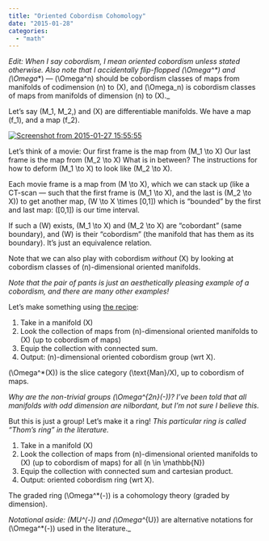 ```yaml
---
title: "Oriented Cobordism Cohomology"
date: "2015-01-28"
categories: 
  - "math"
---
```


_Edit: When I say cobordism, I mean oriented cobordism unless stated otherwise. Also note that I accidentally flip-flopped \(\Omega^*\) and \(\Omega_*\) — \(\Omega^n\) should be cobordism classes of maps from manifolds of codimension \(n\) to \(X\), and \(\Omega_n\) is cobordism classes of maps from manifolds of dimension \(n\) to \(X\)._

Let’s say \(M_1, M_2,\) and \(X\) are differentiable manifolds. We have a map \(f_1\), and a map \(f_2\).

[![Screenshot from 2015-01-27 15:55:55](/wp-content/uploads/2015/01/Screenshot-from-2015-01-27-155555.png)](/wp-content/uploads/2015/01/Screenshot-from-2015-01-27-155555.png)

Let’s think of a movie: Our first frame is the map from \(M_1 \to X\) Our last frame is the map from \(M_2 \to X\) What is in between? The instructions for how to deform \(M_1 \to X\) to look like \(M_2 \to X\).

Each movie frame is a map from \(M \to X\), which we can stack up (like a CT-scan — such that the first frame is \(M_1 \to X\), and the last is \(M_2 \to X\)) to get another map, \(W \to X \times [0,1]\) which is “bounded” by the first and last map: \([0,1]\) is our time interval.

If such a \(W\) exists, \(M_1 \to X\) and \(M_2 \to X\) are “cobordant” (same boundary), and \(W\) is their “cobordism” (the manifold that has them as its boundary). It’s just an equivalence relation.

Note that we can also play with cobordism _without_ \(X\) by looking at cobordism classes of \(n\)-dimensional oriented manifolds.

_Note that the pair of pants is just an aesthetically pleasing example of a cobordism, and there are many other examples!_

Let’s make something using [the recipe](/recipe/):

1. Take in a manifold \(X\)
2. Look the collection of maps from \(n\)-dimensional oriented manifolds to \(X\) (up to cobordism of maps)
3. Equip the collection with connected sum.
4. Output: \(n\)-dimensional oriented cobordism group (wrt X).

\(\Omega^*(X)\) is the slice category \(\text{Man}/X\), up to cobordism of maps.

_Why are the non-trivial groups \(\Omega^{2n}(-)\)? I’ve been told that all manifolds with odd dimension are nilbordant, but I’m not sure I believe this._

But this is just a group! Let’s make it a ring! _This particular ring is called “Thom’s ring” in the literature._

1. Take in a manifold \(X\)
2. Look the collection of maps from \(n\)-dimensional oriented manifolds to \(X\) (up to cobordism of maps) for all \(n \in \mathbb{N}\)
3. Equip the collection with connected sum and cartesian product.
4. Output: oriented cobordism ring (wrt X).

The graded ring \(\Omega^*(-)\) is a cohomology theory (graded by dimension).

_Notational aside: \(MU^*(-)\) and \(\Omega^*_{U}\) are alternative notations for \(\Omega^*(-)\) used in the literature._
